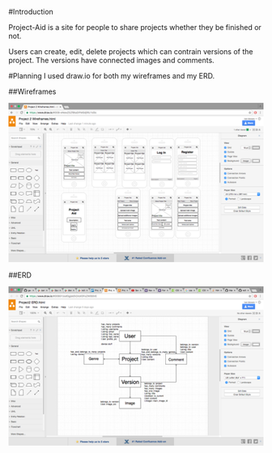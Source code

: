 #Introduction

Project-Aid is a site for people to share projects whether they be finished or not.

Users can create, edit, delete projects which can contrain versions of the project. The versions have connected images and comments.

#Planning
I used draw.io for both my wireframes and my ERD.

##Wireframes

![alt text](Wireframes.png "Wireframes")

##ERD

![alt text](ERD.png "ERD")


